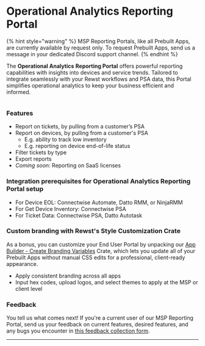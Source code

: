 # Operational Analytics Reporting Portal

{% hint style="warning" %}
MSP Reporting Portals, like all Prebuilt Apps, are currently available by request only. To request Prebuilt Apps, send us a message in your dedicated Discord support channel.
{% endhint %}

The **Operational Analytics** **Reporting Portal** offers powerful reporting capabilities with insights into devices and service trends. Tailored to integrate seamlessly with your Rewst workflows and PSA data, this Portal simplifies operational analytics to keep your business efficient and informed.

<figure><img src="../../../.gitbook/assets/image (34).png" alt=""><figcaption></figcaption></figure>

### Features

* Report on tickets, by pulling from a customer’s PSA
* Report on devices, by pulling from a customer's PSA
  * E.g. ability to track low inventory
  * E.g. reporting on device end-of-life status
* Filter tickets by type
* Export reports
* _Coming soon:_ Reporting on SaaS licenses

### Integration prerequisites for Operational Analytics Reporting Portal setup

* For Device EOL: Connectwise Automate, Datto RMM, or NinjaRMM
* For Get Device Inventory: Connectwise PSA
* For Ticket Data: Connectwise PSA, Datto Autotask

### Custom branding with Rewst's Style Customization Crate

As a bonus, you can customize your End User Portal by unpacking our [App Builder - Create Branding Variables](https://app.rewst.io/organizations/40f8b55a-e8a9-42fc-8dc1-179616275f10/marketplace/crates/0192bf3c-1cc2-7726-b33b-ecf5878e559b) Crate, which lets you update all of your Prebuilt Apps without manual CSS edits for a professional, client-ready appearance.

* Apply consistent branding across all apps
* Input hex codes, upload logos, and select themes to apply at the MSP or client level

### Feedback

You tell us what comes next! If you're a current user of our MSP Reporting Portal, send us your feedback on current features, desired features, and any bugs you encounter in [this feedback collection form](https://forms.office.com/Pages/ResponsePage.aspx?id=VtqdWutbQEiD4Zr8GtojiJFelL-3rz1JvOPdoNrnRFRUNTg4VEdSUEdCS0c2TTU4U0tOVFBXR0ZCOC4u\&origin=Invitation\&channel=0).



***
